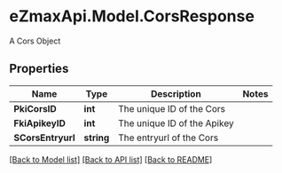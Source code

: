 # eZmaxApi.Model.CorsResponse
A Cors Object

## Properties

Name | Type | Description | Notes
------------ | ------------- | ------------- | -------------
**PkiCorsID** | **int** | The unique ID of the Cors | 
**FkiApikeyID** | **int** | The unique ID of the Apikey | 
**SCorsEntryurl** | **string** | The entryurl of the Cors | 

[[Back to Model list]](../README.md#documentation-for-models) [[Back to API list]](../README.md#documentation-for-api-endpoints) [[Back to README]](../README.md)

